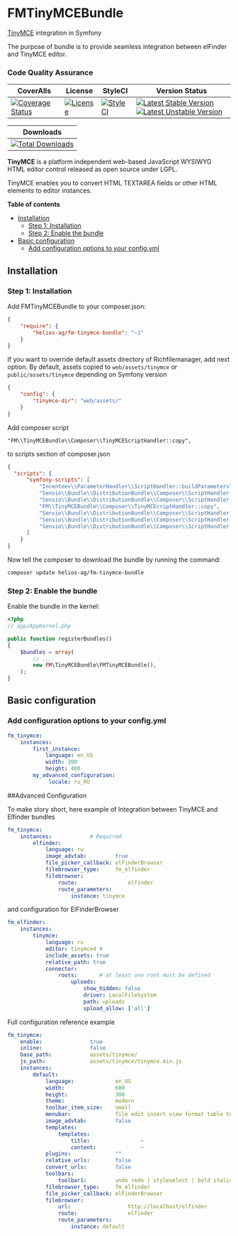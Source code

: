 FMTinyMCEBundle
================

[TinyMCE](https://github.com/tinymce/tinymce) integration in Symfony

The purpose of bundle is to provide seamless integration between elFinder and TinyMCE editor.

### Code Quality Assurance ###

|CoverAlls| License | StyleCI | Version Status |
|-----------------|-----------------|-----------------|-----------------|
|[![Coverage Status](https://coveralls.io/repos/helios-ag/FMTinyMCEBundle/badge.svg?branch=master&service=github)](https://coveralls.io/github/helios-ag/FMTinyMCEBundle?branch=master)|[![License](https://poser.pugx.org/helios-ag/fm-tinymce-bundle/license.svg)](https://packagist.org/packages/helios-ag/fm-tinymce-bundle)|[![StyleCI](https://styleci.io/repos/44680984/shield)](https://styleci.io/repos/44680984)|[![Latest Stable Version](https://poser.pugx.org/helios-ag/fm-tinymce-bundle/v/stable.svg)](https://packagist.org/packages/helios-ag/fm-tinymce-bundle) [![Latest Unstable Version](https://poser.pugx.org/helios-ag/fm-tinymce-bundle/v/unstable.svg)](https://packagist.org/packages/helios-ag/fm-tinymce-bundle)


| Downloads |
|-----------|
|[![Total Downloads](https://poser.pugx.org/helios-ag/fm-tinymce-bundle/downloads.svg)](https://packagist.org/packages/helios-ag/fm-tinymce-bundle)


**TinyMCE** is a platform independent web-based JavaScript WYSIWYG HTML editor control released as open source under LGPL.

TinyMCE enables you to convert HTML TEXTAREA fields or other HTML elements to editor instances.


**Table of contents**

- [Installation](#installation)
    - [Step 1: Installation](#step-1-installation)
    - [Step 2: Enable the bundle](#step-2-enable-the-bundle)
- [Basic configuration](#basic-configuration)
    - [Add configuration options to your config.yml](#add-configuration-options-to-your-configyml)

## Installation

### Step 1: Installation

Add FMTinyMCEBundle to your composer.json:

```json
{
    "require": {
        "helios-ag/fm-tinymce-bundle": "~1"
    }
}
```

If you want to override default assets directory of Richfilemanager, add next option.
By default, assets copied to `web/assets/tinymce` or `public/assets/tinymce`
depending on Symfony version

```json
{
    "config": {
        "tinymce-dir": "web/assets/"
    }
}
```

Add composer script

`"FM\\TinyMCEBundle\\Composer\\TinyMCEScriptHandler::copy",`

to scripts section of composer.json

```json
{
  "scripts": {
      "symfony-scripts": [
          "Incenteev\\ParameterHandler\\ScriptHandler::buildParameters",
          "Sensio\\Bundle\\DistributionBundle\\Composer\\ScriptHandler::buildBootstrap",
          "Sensio\\Bundle\\DistributionBundle\\Composer\\ScriptHandler::clearCache",
          "FM\\TinyMCEBundle\\Composer\\TinyMCEcriptHandler::copy",
          "Sensio\\Bundle\\DistributionBundle\\Composer\\ScriptHandler::installAssets",
          "Sensio\\Bundle\\DistributionBundle\\Composer\\ScriptHandler::installRequirementsFile",
          "Sensio\\Bundle\\DistributionBundle\\Composer\\ScriptHandler::prepareDeploymentTarget"
      ]
    }
}
```

Now tell the composer to download the bundle by running the command:

```sh
composer update helios-ag/fm-tinymce-bundle
```

### Step 2: Enable the bundle

Enable the bundle in the kernel:

```php
<?php
// app/AppKernel.php

public function registerBundles()
{
    $bundles = array(
        // ...
        new FM\TinyMCEBundle\FMTinyMCEBundle(),
    );
}
```


## Basic configuration

### Add configuration options to your config.yml

```yaml
fm_tinymce:
    instances:
        first_instance:
            language: en_US
            width: 300
            height: 400
        my_advanced_configuration:
             locale: ru_RU
```

##Advanced Configuration

To make story short, here example of Integration between TinyMCE and Elfinder bundles

```yaml
fm_tinymce:
    instances:            # Required
        elfinder:
            language: ru
            image_advtab:         true
            file_picker_callback: elFinderBrowser
            filebrowser_type:     fm_elfinder
            filebrowser:
                route:                elfinder
                route_parameters:
                    instance: tinymce

```

and configuration for ElFinderBrowser

```yaml
fm_elfinder:
    instances:
        tinymce:
            language: ru
            editor: tinymce4 #
            include_assets: true
            relative_path: true
            connector:
                roots:       # at least one root must be defined
                    uploads:
                        show_hidden: false
                        driver: LocalFileSystem
                        path: uploads
                        upload_allow: ['all']
```

Full configuration reference example


```yaml
fm_tinymce:
    enable:               true
    inline:               false
    base_path:            assets/tinymce/
    js_path:              assets/tinymce/tinymce.min.js
    instances:
        default:
            language:             en_US
            width:                600
            height:               300
            theme:                modern
            toolbar_item_size:    small
            menubar:              file edit insert view format table tools
            image_advtab:         false
            templates:
                templates:
                    title:                ~
                    content:              ~
            plugins:              ""
            relative_urls:        false
            convert_urls:         false
            toolbars:
                toolbar1:         undo redo | styleselect | bold italic | link image
            filebrowser_type:     fm_elfinder
            file_picker_callback: elFinderBrowser
            filebrowser:
                url:                  http://localhost/elfinder
                route:                elfinder
                route_parameters:
                    instance: default
